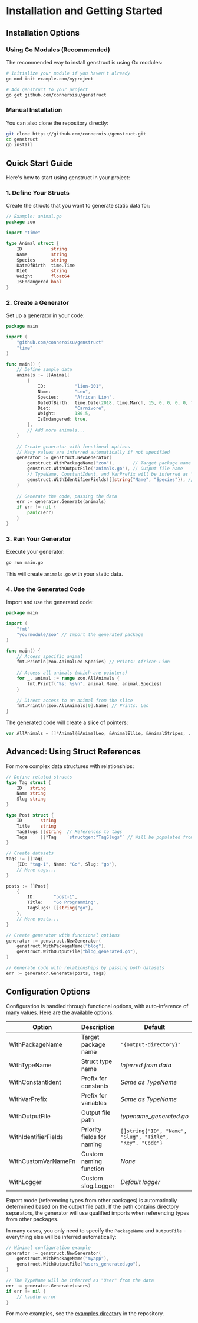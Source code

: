 # Installation and Getting Started

## Installation Options

### Using Go Modules (Recommended)

The recommended way to install genstruct is using Go modules:

```bash
# Initialize your module if you haven't already
go mod init example.com/myproject

# Add genstruct to your project
go get github.com/conneroisu/genstruct
```

### Manual Installation

You can also clone the repository directly:

```bash
git clone https://github.com/conneroisu/genstruct.git
cd genstruct
go install
```

## Quick Start Guide

Here's how to start using genstruct in your project:

### 1. Define Your Structs

Create the structs that you want to generate static data for:

```go
// Example: animal.go
package zoo

import "time"

type Animal struct {
    ID           string
    Name         string
    Species      string
    DateOfBirth  time.Time
    Diet         string
    Weight       float64
    IsEndangered bool
}
```

### 2. Create a Generator

Set up a generator in your code:

```go
package main

import (
    "github.com/conneroisu/genstruct"
    "time"
)

func main() {
    // Define sample data
    animals := []Animal{
        {
            ID:           "lion-001",
            Name:         "Leo",
            Species:      "African Lion",
            DateOfBirth:  time.Date(2018, time.March, 15, 0, 0, 0, 0, time.UTC),
            Diet:         "Carnivore",
            Weight:       180.5,
            IsEndangered: true,
        },
        // Add more animals...
    }
    
    // Create generator with functional options
    // Many values are inferred automatically if not specified
    generator := genstruct.NewGenerator(
        genstruct.WithPackageName("zoo"),       // Target package name
        genstruct.WithOutputFile("animals.go"), // Output file name
        // TypeName, ConstantIdent, and VarPrefix will be inferred as "Animal"
        genstruct.WithIdentifierFields([]string{"Name", "Species"}), // Prioritize these fields for naming
    )
    
    // Generate the code, passing the data
    err := generator.Generate(animals)
    if err != nil {
        panic(err)
    }
}
```

### 3. Run Your Generator

Execute your generator:

```bash
go run main.go
```

This will create `animals.go` with your static data.

### 4. Use the Generated Code

Import and use the generated code:

```go
package main

import (
    "fmt"
    "yourmodule/zoo" // Import the generated package
)

func main() {
    // Access specific animal
    fmt.Println(zoo.AnimalLeo.Species) // Prints: African Lion
    
    // Access all animals (which are pointers)
    for _, animal := range zoo.AllAnimals {
        fmt.Printf("%s: %s\n", animal.Name, animal.Species)
    }
    
    // Direct access to an animal from the slice
    fmt.Println(zoo.AllAnimals[0].Name) // Prints: Leo
}
```

The generated code will create a slice of pointers:

```go
var AllAnimals = []*Animal{&AnimalLeo, &AnimalEllie, &AnimalStripes, ...}
```

## Advanced: Using Struct References

For more complex data structures with relationships:

```go
// Define related structs
type Tag struct {
    ID   string
    Name string
    Slug string
}

type Post struct {
    ID       string
    Title    string
    TagSlugs []string  // References to tags
    Tags     []*Tag    `structgen:"TagSlugs"` // Will be populated from TagSlugs
}

// Create datasets
tags := []Tag{
    {ID: "tag-1", Name: "Go", Slug: "go"},
    // More tags...
}

posts := []Post{
    {
        ID:       "post-1",
        Title:    "Go Programming",
        TagSlugs: []string{"go"},
    },
    // More posts...
}

// Create generator with functional options
generator := genstruct.NewGenerator(
    genstruct.WithPackageName("blog"),
    genstruct.WithOutputFile("blog_generated.go"),
)

// Generate code with relationships by passing both datasets
err := generator.Generate(posts, tags)
```

## Configuration Options

Configuration is handled through functional options, with auto-inference of many values. Here are the available options:

| Option | Description | Default | Example |
|--------|-------------|---------|---------|
| WithPackageName | Target package name | `"{output-directory}"` | `WithPackageName("models")` |
| WithTypeName | Struct type name | *Inferred from data* | `WithTypeName("User")` |
| WithConstantIdent | Prefix for constants | *Same as TypeName* | `WithConstantIdent("User")` |
| WithVarPrefix | Prefix for variables | *Same as TypeName* | `WithVarPrefix("User")` |
| WithOutputFile | Output file path | *typename_generated.go* | `WithOutputFile("users.go")` |
| WithIdentifierFields | Priority fields for naming | `[]string{"ID", "Name", "Slug", "Title", "Key", "Code"}` | `WithIdentifierFields([]string{"ID", "Username"})` |
| WithCustomVarNameFn | Custom naming function | *None* | `WithCustomVarNameFn(customFunc)` |
| WithLogger | Custom slog.Logger | *Default logger* | `WithLogger(customLogger)` |

Export mode (referencing types from other packages) is automatically determined based on the output file path. If the path contains directory separators, the generator will use qualified imports when referencing types from other packages.

In many cases, you only need to specify the `PackageName` and `OutputFile` - everything else will be inferred automatically:

```go
// Minimal configuration example
generator := genstruct.NewGenerator(
    genstruct.WithPackageName("myapp"),
    genstruct.WithOutputFile("users_generated.go"),
)

// The TypeName will be inferred as "User" from the data
err := generator.Generate(users)
if err != nil {
    // handle error
}
```

For more examples, see the [examples directory](https://github.com/conneroisu/genstruct/tree/main/examples) in the repository.

